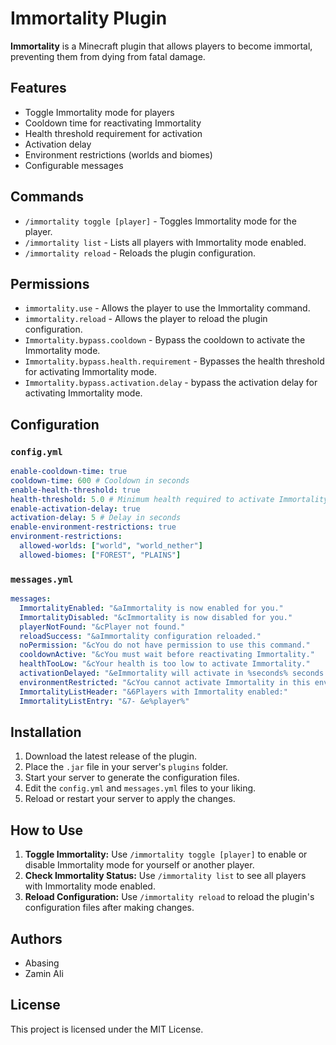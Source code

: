 # Immortality Plugin

**Immortality** is a Minecraft plugin that allows players to become immortal, preventing them from dying from fatal damage. 

## Features

- Toggle Immortality mode for players
- Cooldown time for reactivating Immortality
- Health threshold requirement for activation
- Activation delay
- Environment restrictions (worlds and biomes)
- Configurable messages

## Commands

- `/immortality toggle [player]` - Toggles Immortality mode for the player.
- `/immortality list` - Lists all players with Immortality mode enabled.
- `/immortality reload` - Reloads the plugin configuration.

## Permissions

- `immortality.use` - Allows the player to use the Immortality command.
- `immortality.reload` - Allows the player to reload the plugin configuration.
- `Immortality.bypass.cooldown` - Bypass the cooldown to activate the Immortality mode.
- `Immortality.bypass.health.requirement` - Bypasses the health threshold for activating Immortality mode.
- `Immortality.bypass.activation.delay` - bypass the activation delay for activating Immortality mode.

## Configuration

### `config.yml`

```yaml
enable-cooldown-time: true
cooldown-time: 600 # Cooldown in seconds
enable-health-threshold: true
health-threshold: 5.0 # Minimum health required to activate Immortality
enable-activation-delay: true
activation-delay: 5 # Delay in seconds
enable-environment-restrictions: true
environment-restrictions:
  allowed-worlds: ["world", "world_nether"]
  allowed-biomes: ["FOREST", "PLAINS"]
```

### `messages.yml`

```yaml
messages:
  ImmortalityEnabled: "&aImmortality is now enabled for you."
  ImmortalityDisabled: "&cImmortality is now disabled for you."
  playerNotFound: "&cPlayer not found."
  reloadSuccess: "&aImmortality configuration reloaded."
  noPermission: "&cYou do not have permission to use this command."
  cooldownActive: "&cYou must wait before reactivating Immortality."
  healthTooLow: "&cYour health is too low to activate Immortality."
  activationDelayed: "&eImmortality will activate in %seconds% seconds."
  environmentRestricted: "&cYou cannot activate Immortality in this environment."
  ImmortalityListHeader: "&6Players with Immortality enabled:"
  ImmortalityListEntry: "&7- &e%player%"
```

## Installation

1. Download the latest release of the plugin.
2. Place the `.jar` file in your server's `plugins` folder.
3. Start your server to generate the configuration files.
4. Edit the `config.yml` and `messages.yml` files to your liking.
5. Reload or restart your server to apply the changes.

## How to Use

1. **Toggle Immortality:** Use `/immortality toggle [player]` to enable or disable Immortality mode for yourself or another player.
2. **Check Immortality Status:** Use `/immortality list` to see all players with Immortality mode enabled.
3. **Reload Configuration:** Use `/immortality reload` to reload the plugin's configuration files after making changes.

## Authors

- Abasing
- Zamin Ali

## License

This project is licensed under the MIT License.
